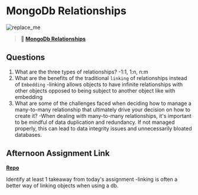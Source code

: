# MongoDb Relationships

![replace_me](https://codeworks.blob.core.windows.net/public/assets/img/illustrations/placeholder.svg)

> **📖 [MongoDb Relationships](https://codeworksacademy.com/fs-student-guide/resources/wk5/02-Relationships)**

## Questions

1. What are the three types of relationships?
-1:1, 1:n, n:m
2. What are the benefits of the traditional `linking` of relationships instead of `Embedding`
-linking allows objects to have infinite relationships with other objects opposed to being subject to another object like with embedding
3. What are some of the challenges faced when deciding how to manage a many-to-many relationship that ultimately drive your decision on how to create it?
-When dealing with many-to-many relationships, it's important to be mindful of data duplication and redundancy. If not managed properly, this can lead to data integrity issues and unnecessarily bloated databases.
## Afternoon Assignment Link

**[Repo](https://github.com/rtuscany23/<ASSIGNMENT_REPO>)**

Identify at least 1 takeaway from today's assignment
-linking is often a better way of linking objects when using a db.